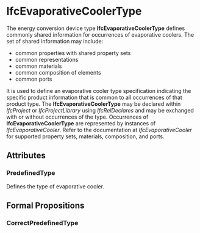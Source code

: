 # IfcEvaporativeCoolerType

The energy conversion device type **IfcEvaporativeCoolerType** defines commonly shared information for occurrences of evaporative coolers. The set of shared information may include:

* common properties with shared property sets
* common representations
* common materials
* common composition of elements
* common ports
<!-- end of short definition -->

It is used to define an evaporative cooler type specification indicating the specific product information that is common to all occurrences of that product type. The **IfcEvaporativeCoolerType** may be declared within _IfcProject_ or _IfcProjectLibrary_ using _IfcRelDeclares_ and may be exchanged with or without occurrences of the type. Occurrences of **IfcEvaporativeCoolerType** are represented by instances of _IfcEvaporativeCooler_. Refer to the documentation at _IfcEvaporativeCooler_ for supported property sets, materials, composition, and ports.

## Attributes

### PredefinedType
Defines the type of evaporative cooler.

## Formal Propositions

### CorrectPredefinedType

